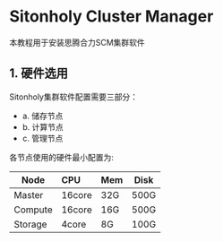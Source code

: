 # Sitonholy Cluster Manager
本教程用于安装思腾合力SCM集群软件

## 1. 硬件选用
Sitonholy集群软件配置需要三部分：
- a. 储存节点
- b. 计算节点
- c. 管理节点

各节点使用的硬件最小配置为:

Node|CPU|Mem|Disk
---|:---|:---|:---:
Master|16core|32G|500G
Compute|16core|16G|500G
Storage|4core|8G|100G


